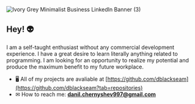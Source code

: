 ![Ivory Grey Minimalist Business LinkedIn Banner (3)](https://user-images.githubusercontent.com/89835538/174595410-09923fa1-3f6b-4a64-ad38-7dec76e3c410.png)

## Hey! 👽
I am a self-taught enthusiast without any commercial development experience. I have a great desire to learn literally anything related to programming. I am looking for an opportunity to realize my potential and produce the maximum benefit to my future workplace.

- 🖥 All of my projects are avaliable at [https://github.com/dblackseam](https://github.com/dblackseam?tab=repositories)
- ✉ How to reach me: **danil.chernyshev997@gmail.com**
